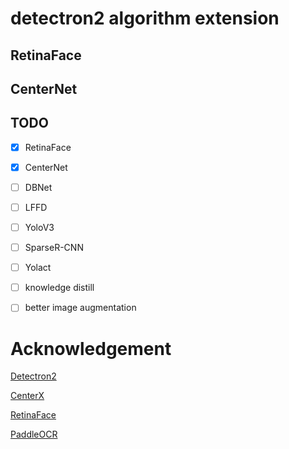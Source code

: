 <!--
 * @Copyright (c) Pvening All Rights Reserved.
 * @Author         : peichao.xu
 * @Github         : https://github.com/afterimagex
 * @Date           : 2020-012-24 12:34:30
 * @FilePath       : /MyD2Ext/README.md
 * @Description    :
 -->

# detectron2 algorithm extension

## RetinaFace

## CenterNet

## TODO

- [x] RetinaFace
- [x] CenterNet
- [ ] DBNet
- [ ] LFFD
- [ ] YoloV3
- [ ] SparseR-CNN
- [ ] Yolact

- [ ] knowledge distill
- [ ] better image augmentation

# Acknowledgement

[Detectron2](https://github.com/facebookresearch/detectron2)

[CenterX](https://github.com/JDAI-CV/centerX)

[RetinaFace](https://github.com/tkianai/RetinaFace.detectron2)

[PaddleOCR](https://github.com/PaddlePaddle/PaddleOCR)